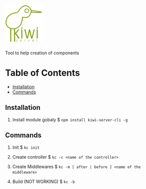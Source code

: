 
# <img src="kiwi.png" width="120" alt="logo">
Tool to help creation of components

# Table of Contents
* [Installation](#installation)
* [Commands](#commands)
  
## Installation
1. Install module gobaly
    $ `npm install kiwi-server-cli -g`

## Commands
1. Init
    $ `kc init`

2. Create controller
    $ `kc -c <name of the controller>`

3. Create Middlewares
    $ `kc -m [ after | before ] <name of the middleware>`

4. Build (NOT WORKING)
    $ `kc -b`
    
